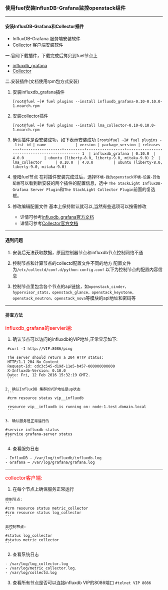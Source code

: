 ### 使用fuel安装InfluxDB-Grafana监控openstack组件
----

#### 安装InfluxDB-Grafana和Collector插件

   - InfluxDB-Grafana 服务端安装软件
   - Collector 客户端安装软件

 一.官网下载插件，下载完成后拷贝到fuel节点上

  - [influxdb_grafana](http://plugins.mirantis.com/repository/l/m/lma_collector/lma_collector-0.10-0.10.0-1.noarch.rpm)
  - [Collector](http://plugins.mirantis.com/repository/l/m/lma_collector/lma_collector-0.10-0.10.0-1.noarch.rpm)

 二.安装插件(文档使用rpm包方式安装)    

  1. 安装influxdb_grafana插件
     ```
     [root@fuel ~]# fuel plugins --install influxdb_grafana-0.10-0.10.0-1.noarch.rpm
     ``` 

  2. 安装collector插件
     ```
     [root@fuel ~]# fuel plugins --install lma_collector-0.10-0.10.0-1.noarch.rpm
     ```
     
  3. 确认插件是否安装成功，如下表示安装成功
    ```
     [root@fuel ~]# fuel plugins --list
     id | name             | version | package_version | releases                                     
     ---+------------------+---------+-----------------+----------------------------------------------
     1  | influxdb_grafana | 0.10.0  | 4.0.0         | ubuntu (liberty-8.0, liberty-9.0, mitaka-9.0)
     2  | lma_collector      | 0.10.0  | 4.0.0         | ubuntu (liberty-8.0, liberty-9.0, mitaka-9.0) 
    ```

  4. 登陆fuel节点
       在将插件安装完成过后，选择```环境-我的openstack环境-设置-其他配置```可以看到新安装的两个插件的配置信息，选中
       ```The StackLight InfluxDB-Grafana Server Plugin```和```The StackLight Collector Plugin```前面的复选框。
 
  5. 修改编辑配置文件
       基本上保持默认就可以,当然有些选项可以按需修改   
     
      - 详情可参考[influxdb_grafana官方文档](http://plugins.mirantis.com/docs/i/n/influxdb_grafana/influxdb_grafana-0.10-0.10.0-1.pdf)
      - 详情可参考[Collector官方文档](http://plugins.mirantis.com/docs/l/m/lma_collector/lma_collector-0.10-0.10.0-1.pdf)
 
----

#### 遇到问题
  1. 安装后无法获取数据，原因控制器节点和influxdb节点控制网络不通

  2. 控制节点和计算节点的collectd配置文件不同的地方
      配置文件为```/etc/collectd/conf.d/python-config.conf```
      以下为控制节点的配置内容信息

  3. 控制节点里包含各个节点的api链接，如`openstack_cinder，hypervisor_stats，openstack_glance，openstack_keystone，openstack_neutron，openstack_nova`等模块的api地址和密码等

----
#### 排查方法
   
   <font color=red size=3>influxdb_grafana的servier端:</font>

  1. 确认节点可以访问的influxdb的VIP地址,正常显示如下:
   ```
    #curl -I http://VIP:8086/ping

    The server should return a 204 HTTP status:
    HTTP/1.1 204 No Content
    Request-Id: cdc3c545-d19d-11e5-b457-000000000000
    X-Influxdb-Version: 0.10.0
    Date: Fri, 12 Feb 2016 15:32:19 GMT2.
    ```
    
  2. 确认InfluxDB 集群的VIP地址是up状态
    ```
    #crm resource status vip__influxdb

    resource vip__influxdb is running on: node-1.test.domain.local
    ```

  3. 确认服务是正常运行的
   ```
    #service influxdb status 
    #service grafana-server status
    ```
  4. 查看服务日志

    - InfluxDB – /var/log/influxdb/influxdb.log
    - Grafana – /var/log/grafana/grafana.log

---
  <font color=red size=3>collector客户端:</font> 

  1. 在每个节点上确保服务正常运行

    控制节点:
    ```
    #crm resource status metric_collector
    #crm resource status log_collector
    ``` 

    非控制节点:
    ```
    #status log_collector
    #status metric_collector
    ```

  2. 查看系统日志

    - /var/log/log_collector.log
    - /var/log/metric_collector.log.
    - /var/log/collectd.log

  3. 查看所有节点是否可以连接influxdb VIP的8086端口
    ```
    #telnet VIP 8086
    ```
     
